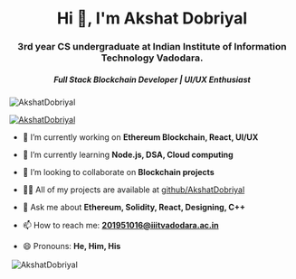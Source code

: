 <h1 align="center">Hi 👋, I'm Akshat Dobriyal</h1>
<h3 align="center">3rd year CS undergraduate at Indian Institute of Information Technology Vadodara.</h3>
<h5 align="center">Full Stack Blockchain Developer | UI/UX Enthusiast</h5>

<!--
**AkshatDobriyal/AkshatDobriyal** is a ✨ _special_ ✨ repository because its `README.md` (this file) appears on your GitHub profile.

Here are some ideas to get you started:
-->
<p align="left"> <img src="https://komarev.com/ghpvc/?username=AkshatDobriyal&label=Profile%20views&color=0e75b6&style=flat" alt="AkshatDobriyal" /> </p>

<p align="left"> <a href="https://github.com/ryo-ma/github-profile-trophy"><img src="https://github-profile-trophy.vercel.app/?username=AkshatDobriyal&row=1&column=3" alt="AkshatDobriyal" /></a> </p>

- 🔭 I’m currently working on **Ethereum Blockchain, React, UI/UX**

- 🌱 I’m currently learning **Node.js, DSA, Cloud computing**

- 👯 I’m looking to collaborate on **Blockchain projects**

<!--- 🤔 I’m looking for help with ...-->

- 👨‍💻 All of my projects are available at [github/AkshatDobriyal](github/AkshatDobriyal)

- 💬 Ask me about **Ethereum, Solidity, React, Designing, C++**

- 📫 How to reach me: **201951016@iiitvadodara.ac.in**

- 😄 Pronouns: **He, Him, His**

<!--- ⚡ Fun fact: ...-->

<p>&nbsp;<img align="center" src="https://github-readme-stats.vercel.app/api?username=AkshatDobriyal&theme=radical&show_icons=true&locale=en" alt="AkshatDobriyal" /></p>
<br>
